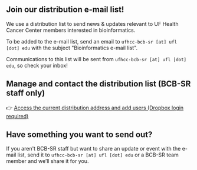 ## Join our distribution e-mail list!

We use a distribution list to send news & updates relevant to UF Health Cancer Center members interested in bioinformatics. 

To be added to the e-mail list, send an email to `ufhcc-bcb-sr [at] ufl [dot] edu` with the subject "Bioinformatics e-mail list".

Communications to this list will be sent from `ufhcc-bcb-sr [at] ufl [dot] edu`, so check your inbox!

## Manage and contact the distribution list (BCB-SR staff only)

👉 [Access the current distribution address and add users (Dropbox login required)](https://www.dropbox.com/scl/fi/jjzyzesc2ryl5bx0p0cuq/email_distrib_address.txt?rlkey=16hihskgekl5evo446c15z2o0&st=kox5evpm&dl=0)

## Have something you want to send out?

If you aren't BCB-SR staff but want to share an update or event with the e-mail list, send it to `ufhcc-bcb-sr [at] ufl [dot] edu` or a BCB-SR team member and we’ll share it for you.
